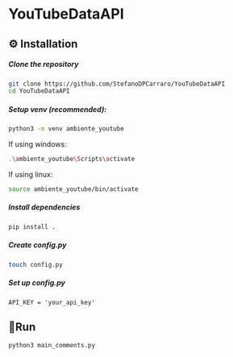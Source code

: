 # YouTubeDataAPI

## ⚙️ Installation

##### Clone the repository
```bash
git clone https://github.com/StefanoDPCarraro/YouTubeDataAPI
cd YouTubeDataAPI
```

##### Setup venv (recommended):
```bash
python3 -m venv ambiente_youtube
```

If using windows:
```bash
.\ambiente_youtube\Scripts\activate
```

If using linux:
```bash
source ambiente_youtube/bin/activate
```

##### Install dependencies
```bash
pip install .
```

##### Create config.py
```bash
touch config.py
```

##### Set up config.py
```
API_KEY = 'your_api_key'
```

## 🚀Run
```bash
python3 main_comments.py
```
